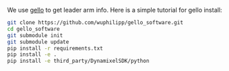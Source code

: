 We use [gello](https://github.com/wuphilipp/gello_software) to get leader arm info.
Here is a simple tutorial for gello install:
```bash
git clone https://github.com/wuphilipp/gello_software.git
cd gello_software
git submodule init
git submodule update
pip install -r requirements.txt
pip install -e .
pip install -e third_party/DynamixelSDK/python
```
